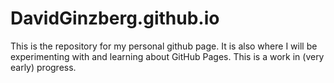 DavidGinzberg.github.io
=======================
This is the repository for my personal github page. It is also where I will be experimenting with and learning about GitHub Pages. This is a work in (very early) progress.
